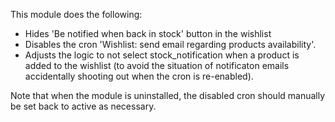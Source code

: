 This module does the following:

- Hides 'Be notified when back in stock' button in the wishlist
- Disables the cron 'Wishlist: send email regarding products
  availability'.
- Adjusts the logic to not select stock_notification when a product is
  added to the wishlist (to avoid the situation of notificaton emails
  accidentally shooting out when the cron is re-enabled).

Note that when the module is uninstalled, the disabled cron should
manually be set back to active as necessary.
